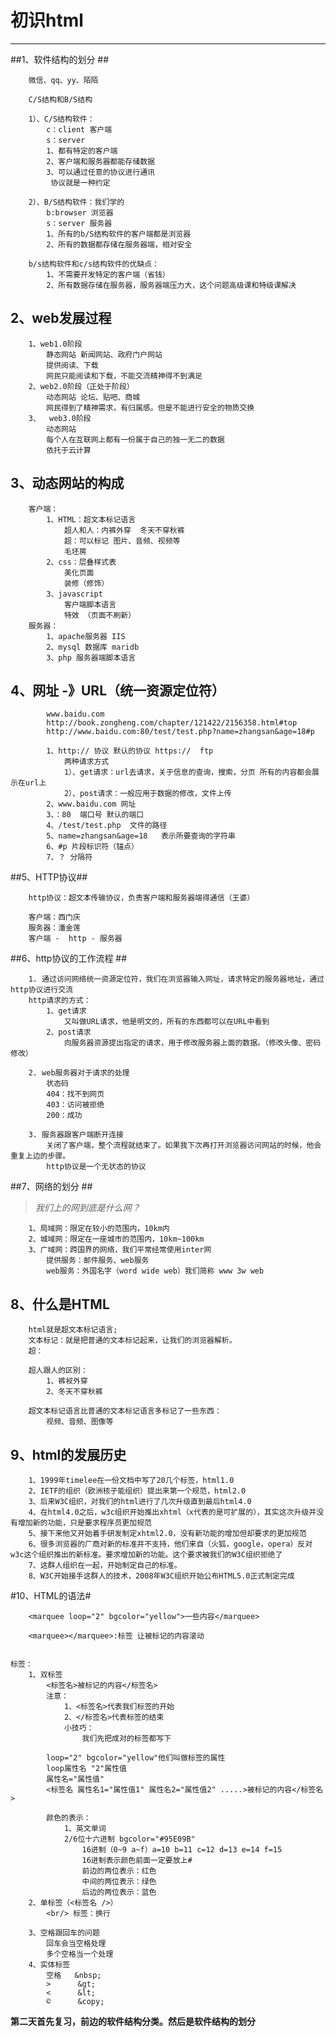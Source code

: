 # 初识html #

----------

##1、软件结构的划分  ##
    
        微信、qq、yy、陌陌
        
        C/S结构和B/S结构
        
        1）、C/S结构软件：
            c：client 客户端
            s：server
            1、都有特定的客户端
            2、客户端和服务器都能存储数据
            3、可以通过任意的协议进行通讯
             协议就是一种约定
         
        2）、B/S结构软件：我们学的
            b:browser 浏览器
            s：server 服务器
            1、所有的b/S结构软件的客户端都是浏览器
            2、所有的数据都存储在服务器端，相对安全
         
        b/s结构软件和c/s结构软件的优缺点：
            1、不需要开发特定的客户端（省钱）
            2、所有数据存储在服务器，服务器端压力大，这个问题高级课和特级课解决
   
## 2、web发展过程    
    
		1、web1.0阶段
			静态网站 新闻网站、政府门户网站
			提供阅读、下载
			网民只能阅读和下载，不能交流精神得不到满足
		2、web2.0阶段（正处于阶段）
			动态网站 论坛、贴吧、商城
			网民得到了精神需求，有归属感。但是不能进行安全的物质交换
		3、	web3.0阶段
			动态网站
			每个人在互联网上都有一份属于自己的独一无二的数据
			依托于云计算
			
## 3、动态网站的构成 			
	
		客户端：
			1、HTML：超文本标记语言
				超人和人：内裤外穿  冬天不穿秋裤
				超：可以标记 图片、音频、视频等
				毛坯房
			2、css：层叠样式表
				美化页面
				装修（修饰）
			3、javascript
				客户端脚本语言
				特效 （页面不刷新）				
		服务器：
			1、apache服务器 IIS 
			2、mysql 数据库 maridb   
            3、php 服务器端脚本语言
## 4、网址 -》URL（统一资源定位符） ##
			
	
			www.baidu.com
			http://book.zongheng.com/chapter/121422/2156358.html#top
			http://www.baidu.com:80/test/test.php?name=zhangsan&age=18#p
			
			1、http:// 协议 默认的协议 https://  ftp
				两种请求方式
				1）、get请求：url去请求，关于信息的查询，搜索，分页 所有的内容都会展示在url上
				2）、post请求：一般应用于数据的修改，文件上传
            2、www.baidu.com 网址
			3、：80  端口号 默认的端口
			4、/test/test.php  文件的路径
			5、name=zhangsan&age=18   表示所要查询的字符串
			6、#p 片段标识符（锚点）
			7、？ 分隔符


     
##5、HTTP协议##


		http协议：超文本传输协议，负责客户端和服务器端得通信（王婆）
		
		客户端：西门庆
		服务器：潘金莲
		客户端 -  http - 服务器

##6、http协议的工作流程 ##
	
		1. 通过访问网络统一资源定位符，我们在浏览器输入网址，请求特定的服务器地址，通过http协议进行交流
		http请求的方式：
			1、get请求
				又叫做URL请求，他是明文的，所有的东西都可以在URL中看到
			2、post请求
				向服务器资源提出指定的请求，用于修改服务器上面的数据。（修改头像、密码修改）

		2. web服务器对于请求的处理
			状态码
			404：找不到网页  
			403：访问被拒绝
			200：成功

        3. 服务器跟客户端断开连接
			关闭了客户端，整个流程就结束了。如果我下次再打开浏览器访问网站的时候，他会重复上边的步骤。
			http协议是一个无状态的协议
        
  
##7、网络的划分 ##
    
>*我们上的网到底是什么网？*


		1、局域网：限定在较小的范围内，10km内
		2、城域网：限定在一座城市的范围内，10km~100km
		3、广域网：跨国界的网络，我们平常经常使用inter网
			提供服务：邮件服务、web服务
			web服务：外国名字（word wide web）我们简称 www 3w web


## 8、什么是HTML ##

		html就是超文本标记语言;
		文本标记：就是把普通的文本标记起来，让我们的浏览器解析。
		超：
		 
		超人跟人的区别：
			1、裤衩外穿
			2、冬天不穿秋裤
		
		超文本标记语言比普通的文本标记语言多标记了一些东西：
			视频、音频、图像等
## 9、html的发展历史 ##
	
		1、1999年timelee在一份文档中写了20几个标签，html1.0
		2、IETF的组织（欧洲核子能组织）提出来第一个规范，html2.0
		3、后来W3C组织，对我们的html进行了几次升级直到最后html4.0
		4、在html4.0之后，w3c组织开始推出xhtml（x代表的是可扩展的），其实这次升级并没有增加新的功能，只是要求程序员更加规范
		5、接下来他又开始着手研发制定xhtml2.0，没有新功能的增加但却要求的更加规范
		6、很多浏览器的厂商对新的标准并不支持，他们来自（火狐，google，opera）反对w3c这个组织推出的新标准。要求增加新的功能。这个要求被我们的W3C组织拒绝了
		7、这群人组织在一起，开始制定自己的标准。
		8、W3C开始接手这群人的技术，2008年W3C组织开始公布HTML5.0正式制定完成
#10、HTML的语法#
	
	
		<marquee loop="2" bgcolor="yellow">一些内容</marquee>
		
		<marquee></marquee>:标签 让被标记的内容滚动

		
	标签：
		1、双标签
			<标签名>被标记的内容</标签名>
			注意：
				1、<标签名>代表我们标签的开始
				2、</标签名>代表标签的结束
				小技巧：
					我们先把成对的标签都写下
					
			loop="2" bgcolor="yellow"他们叫做标签的属性
			loop属性名 "2"属性值
			属性名="属性值"
			<标签名 属性名1="属性值1" 属性名2="属性值2" .....>被标记的内容</标签名>
		
			颜色的表示：
				1、英文单词
				2/6位十六进制 bgcolor="#95E09B"
					16进制（0~9 a~f）a=10 b=11 c=12 d=13 e=14 f=15
					16进制表示颜色前面一定要放上#
					前边的两位表示：红色
					中间的两位表示：绿色
					后边的两位表示：蓝色
		2、单标签（<标签名 />）
			<br/> 标签：换行
		
		3、空格跟回车的问题
			回车会当空格处理
			多个空格当一个处理
		4、实体标签
			空格   &nbsp;
			>	   &gt;
			<	   &lt;
			©      &copy;

**第二天首先复习，前边的软件结构分类。然后是软件结构的划分**
 